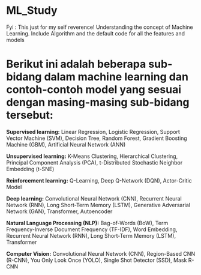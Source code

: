 # ML_Study
Fyi : This just for my self reverence!
Understanding the concept of Machine Learning. Include Algorithm and the default code for all the features and models

# Berikut ini adalah beberapa sub-bidang dalam machine learning dan contoh-contoh model yang sesuai dengan masing-masing sub-bidang tersebut:

**Supervised learning:**
Linear Regression,
Logistic Regression,
Support Vector Machine (SVM),
Decision Tree,
Random Forest,
Gradient Boosting Machine (GBM),
Artificial Neural Network (ANN)

**Unsupervised learning:**
K-Means Clustering,
Hierarchical Clustering,
Principal Component Analysis (PCA),
t-Distributed Stochastic Neighbor Embedding (t-SNE)

**Reinforcement learning:**
Q-Learning,
Deep Q-Network (DQN),
Actor-Critic Model

**Deep learning:**
Convolutional Neural Network (CNN),
Recurrent Neural Network (RNN),
Long Short-Term Memory (LSTM),
Generative Adversarial Network (GAN),
Transformer,
Autoencoder

**Natural Language Processing (NLP):**
Bag-of-Words (BoW),
Term Frequency-Inverse Document Frequency (TF-IDF),
Word Embedding,
Recurrent Neural Network (RNN),
Long Short-Term Memory (LSTM),
Transformer

**Computer Vision:**
Convolutional Neural Network (CNN),
Region-Based CNN (R-CNN),
You Only Look Once (YOLO),
Single Shot Detector (SSD),
Mask R-CNN
